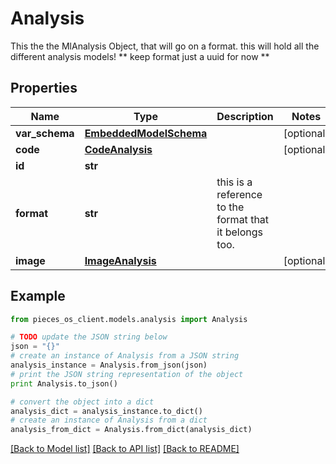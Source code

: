 # Analysis

This the the MlAnalysis Object, that will go on a format.  this will hold all the different analysis models!  ** keep format just a uuid for now **

## Properties
Name | Type | Description | Notes
------------ | ------------- | ------------- | -------------
**var_schema** | [**EmbeddedModelSchema**](EmbeddedModelSchema.md) |  | [optional] 
**code** | [**CodeAnalysis**](CodeAnalysis.md) |  | [optional] 
**id** | **str** |  | 
**format** | **str** | this is a reference to the format that it belongs too. | 
**image** | [**ImageAnalysis**](ImageAnalysis.md) |  | [optional] 

## Example

```python
from pieces_os_client.models.analysis import Analysis

# TODO update the JSON string below
json = "{}"
# create an instance of Analysis from a JSON string
analysis_instance = Analysis.from_json(json)
# print the JSON string representation of the object
print Analysis.to_json()

# convert the object into a dict
analysis_dict = analysis_instance.to_dict()
# create an instance of Analysis from a dict
analysis_from_dict = Analysis.from_dict(analysis_dict)
```
[[Back to Model list]](../README.md#documentation-for-models) [[Back to API list]](../README.md#documentation-for-api-endpoints) [[Back to README]](../README.md)


